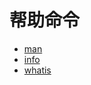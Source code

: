 # 帮助命令

* [man](/docs/帮助命令/man.html)
* [info](/docs/帮助命令/info.html)
* [whatis](/docs/帮助命令/whatis.html)
